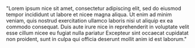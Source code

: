 "Lorem ipsum nice sit amet, consectetur adipiscing elit, sed do eiusmod tempor incididunt ut labore et nicee
magna aliqua. Ut enim ad minim veniam, quis nostrud exercitation ullamco laboris nisi ut aliquip ex ea commodo
consequat. Duis aute irure nice in reprehenderit in voluptate velit esse cillum nicee eu fugiat nulla pariatur
Excepteur sint occaecat cupidatat non proident, sunt in culpa qui officia deserunt mollit anim id est laborum."
